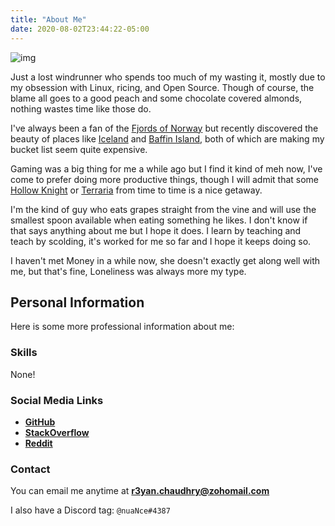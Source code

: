 ```yaml
---
title: "About Me"
date: 2020-08-02T23:44:22-05:00
---
```


![img](https://i.postimg.cc/YSTZq4T3/undraw-working-from-anywhere-ub67.png#mid)

Just a lost windrunner who spends too much of my wasting it, mostly due to my obsession with Linux, ricing, and Open Source. Though of course, the blame all goes to a good peach and some chocolate covered almonds, nothing wastes time like those do.

I've always been a fan of the [Fjords of Norway](https://duckduckgo.com/?q=fjords+of+norway&iax=images&ia=images) but recently discovered the beauty of places like [Iceland](https://duckduckgo.com/?q=iceland+mountains&iax=images&ia=images) and [Baffin Island](https://duckduckgo.com/?q=baffin+island&iax=images&ia=images), both of which are making my bucket list seem quite expensive.

Gaming was a big thing for me a while ago but I find it kind of meh now, I've come to prefer doing more productive things, though I will admit that some [Hollow Knight](https://store.steampowered.com/app/367520/Hollow_Knight/) or [Terraria](https://store.steampowered.com/app/105600/Terraria/) from time to time is a nice getaway.

I'm the kind of guy who eats grapes straight from the vine and will use the smallest spoon available when eating something he likes. I don't know if that says anything about me but I hope it does. I learn by teaching and teach by scolding, it's worked for me so far and I hope it keeps doing so.

I haven't met Money in a while now, she doesn't exactly get along well with me, but that's fine, Loneliness was always more my type.

## Personal Information

Here is some more professional information about me:

### Skills

None!

### Social Media Links

- **[GitHub](https://github.com/co1ncidence)**
- **[StackOverflow](https://stackoverflow.com/users/13316025/jovinderpihainu)**
- **[Reddit](https://www.reddit.com/user/fps_co1ncidence/)**

### Contact

You can email me anytime at **r3yan.chaudhry@zohomail.com**

I also have a Discord tag: `@nuaNce#4387`
